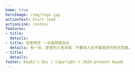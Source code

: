 ```yaml
---
home: true
heroImage: /img/logo.jpg
actionText: Start read
actionLink: /notes/
features:
- title: 
  details: 
- title: 往来明月 一半借我做衣衫
  details: 有一天，梦里的人告诉我：不要将人生中最美好的时光荒废。
- title:
  details:  
footer: KeyAI's Doc | Copyright © 2020-present KeyAI
---
```

